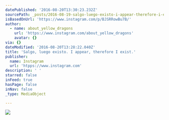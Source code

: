 ```yaml
---
datePublished: '2016-08-20T13:30:23.232Z'
sourcePath: _posts/2016-08-19-salgo-luego-existo-i-appear-therefore-i-exist.md
isBasedOnUrl: 'https://www.instagram.com/p/BJSRRowBu7B/'
author:
  - name: about_yellow_dragons
    url: 'https://www.instagram.com/about_yellow_dragons'
    avatar: {}
via: {}
dateModified: '2016-08-20T13:28:22.040Z'
title: 'Salgo, luego existo. I appear, therefore I exist.'
publisher:
  name: Instagram
  url: 'htpps://www.instagram.com'
description: ' '
starred: false
inFeed: true
hasPage: false
inNav: false
_type: MediaObject

---
```

![](https://imgflo.herokuapp.com/graph/vahj1ThiexotieMo/d4a95e384f0cd2fbe6fd1c4c9981cd37/noop.jpg?input=https%3A%2F%2Fscontent.cdninstagram.com%2Ft51.2885-15%2Fs640x640%2Fsh0.08%2Fe35%2F13671323_1147083805383585_1218107982_n.jpg%3Fig_cache_key%3DMTMyMDE5MzYxOTU1MDIwMzU4NQ%253D%253D.2)